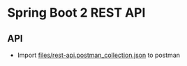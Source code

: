 # Spring Boot 2 REST API

## API
* Import [files/rest-api.postman_collection.json](files/rest-api.postman_collection.json) to postman